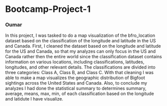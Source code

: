 # Bootcamp-Project-1
### Oumar
In this project, I was tasked to do a map visualization of the bfro_location dataset based on the classification of the longitude and latitude in the US and Canada. First, I cleaned the dataset based on the longitude and latitude for the US and Canada, so that my analyzes can only focus in the US and Canada rather then the entire world since the classification dataset contains information on various locations, including classifications, latitudes, longitudes, and other relevant details. The classifications are divided into three categories: Class A, Class B, and Class C. With that cleaning I was able to make a map visualizes the geographic distribution of Bigfoot sightings across the United States and Canada. Also, to conclude my analyzes I had done the statistical summary to determines summary, average, means, max, min, of each classification based on the longitude and latidute I have visualize. 
